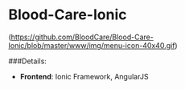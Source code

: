 # Blood-Care-Ionic

(https://github.com/BloodCare/Blood-Care-Ionic/blob/master/www/img/menu-icon-40x40.gif)

###Details:
* **Frontend**: Ionic Framework, AngularJS
